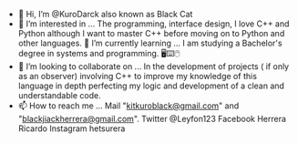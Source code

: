 - 👋 Hi, I’m @KuroDarck
also known as Black Cat
- 👀 I’m interested in ...
The programming, interface design, I love C++ and Python although I want to master C++ before moving on to Python and other languages.
🌱 I’m currently learning ...
I am studying a Bachelor's degree in systems and programming. 🖥⌨🖱
- 💞️ I’m looking to collaborate on ...
In the development of projects ( if only as an observer) involving C++ to improve my knowledge of this language in depth perfecting my logic and development of a clean and understandable code. 
- 📫 How to reach me ...
Mail "kitkuroblack@gmail.com" and "blackjiackherrera@gmail.com".
Twitter @Leyfon123
Facebook Herrera Ricardo
Instagram hetsurera
